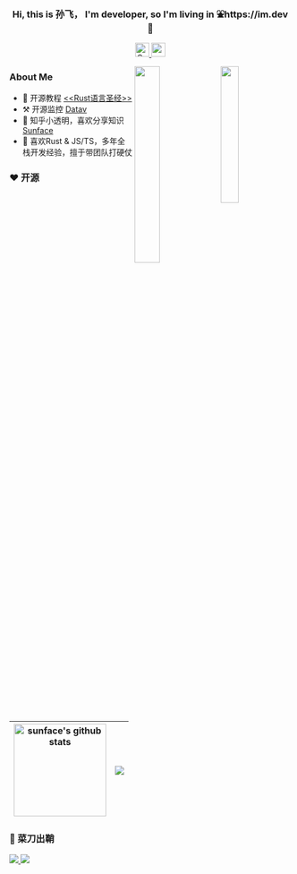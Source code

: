 <h3 align="center">Hi, this is 孙飞， I'm developer, so I'm living in ⛲️https://im.dev 🌲  </h3>

<p align="middle">
   <!--    <img src="https://komarev.com/ghpvc/?username=sunface" alt="10000" height="23px"/> -->

   <a href="https://www.zhihu.com/people/iSunface/columns">
      <img alt="Sunface | 知乎" height="25px" src="https://ss1.baidu.com/6ONXsjip0QIZ8tyhnq/it/u=493147230,3096476255&amp;fm=195&amp;app=88&amp;f=JPEG?w=200&amp;h=200">
   </a>
   
   <a href="https://twitter.com/isunface">
      <img alt="sunface | Twitter" height="25px" src="https://raw.githubusercontent.com/anuraghazra/anuraghazra/master/assets/twitter.svg" />
   </a>
</p>
  
  <a href="https://www.zhihu.com/people/iSunface/columns">
      <img src="https://pic2.zhimg.com/v2-aa6490783b00fb1733e8b52f2f657647_xll.jpg" align="right"  width="25%" />
   </a>
   <a href="https://github.com/sunface/rust-course">
   <img src="https://github.com/sunface/sunface/blob/master/assets/ferris.gif" align="right" width="30%"/>
   </a>


###  About Me
- 📖 开源教程 [<<Rust语言圣经>>](https://github.com/sunface/rust-course)
- ⚒️ 开源监控 [Datav](https://github.com/sunface/datav)
- 📝 知乎小透明，喜欢分享知识 [Sunface](https://www.zhihu.com/people/iSunface/columns)
- 🎊 喜欢Rust & JS/TS，多年全栈开发经验，擅于带团队打硬仗

### ❤️ 开源

| <img align="center" height="165px"  src="https://github-readme-stats.vercel.app/api?username=sunface&show_icons=true&include_all_commits=true&theme=tokyonight&hide_border=true&hide=prs,contribs" alt="sunface's github stats" /> | <img align="center" src="https://github-readme-stats.vercel.app/api/top-langs/?username=sunface&layout=compact&theme=tokyonight&hide_border=true" /> |
| ------------- | ------------- |

### 🔪 菜刀出鞘


<a href="https://github.com/sunface/rust-course">
  <img  src="https://github-readme-stats.vercel.app/api/pin/?username=sunface&repo=rust-course&theme=tokyonight&hide_border=true" />
</a>
<a href="https://github.com/sunface/datav">
  <img  src="https://github-readme-stats.vercel.app/api/pin/?username=sunface&repo=datav&theme=tokyonight&hide_border=true" />
</a>




